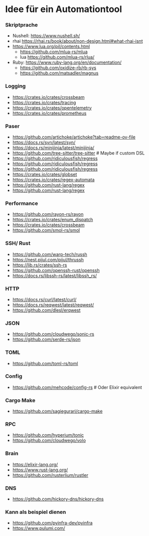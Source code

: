# Idee für ein Automationtool



### Skriptprache

- Nushell: https://www.nushell.sh/
- rhai https://rhai.rs/book/about/non-design.html#what-rhai-isnt
- https://www.lua.org/pil/contents.html
  -   https://github.com/mlua-rs/mlua
  -   lua https://github.com/mlua-rs/rlua/
- Ruby: https://www.ruby-lang.org/en/documentation/
   - https://github.com/oxidize-rb/rb-sys
   - https://github.com/matsadler/magnus


### Logging
- https://crates.io/crates/crossbeam
- https://crates.io/crates/tracing
- https://crates.io/crates/opentelemetry
- https://crates.io/crates/prometheus

### Paser
- https://github.com/artichoke/artichoke?tab=readme-ov-file
- https://docs.rs/syn/latest/syn/
- https://docs.rs/minijinja/latest/minijinja/
- https://github.com/tree-sitter/tree-sitter # Maybe if custom DSL
- https://github.com/ridiculousfish/regress
- https://github.com/ridiculousfish/regress
- https://github.com/ridiculousfish/regress
- https://crates.io/crates/globset
- https://crates.io/crates/regex-automata
- https://github.com/rust-lang/regex
- https://github.com/rust-lang/regex


### Performance
- https://github.com/rayon-rs/rayon
- https://crates.io/crates/enum_dispatch
- https://crates.io/crates/crossbeam
- https://github.com/smol-rs/smol

### SSH/ Rust

- https://github.com/warp-tech/russh
- https://nest.pijul.com/pijul/thrussh
- https://lib.rs/crates/ssh-rs
- https://github.com/openssh-rust/openssh
- https://docs.rs/libssh-rs/latest/libssh_rs/


### HTTP
- https://docs.rs/curl/latest/curl/
- https://docs.rs/reqwest/latest/reqwest/
- https://github.com/dlesl/erqwest

### JSON
- https://github.com/cloudwego/sonic-rs
- https://github.com/serde-rs/json

### TOML
- https://github.com/toml-rs/toml


### Config
- https://github.com/mehcode/config-rs # Oder Elixir equivalent

### Cargo Make
- https://github.com/sagiegurari/cargo-make

### RPC
- https://github.com/hyperium/tonic
- https://github.com/cloudwego/volo


### Brain
- https://elixir-lang.org/
- https://www.rust-lang.org/
- https://github.com/rusterlium/rustler


### DNS
- https://github.com/hickory-dns/hickory-dns


### Kann als beispiel dienen
- https://github.com/pyinfra-dev/pyinfra
- https://www.pulumi.com/
  

